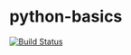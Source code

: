 # python-basics


[![Build Status](https://travis-ci.org/porollansantiago/python-basics.svg?branch=master)](https://travis-ci.org/porollansantiago/python-basics)